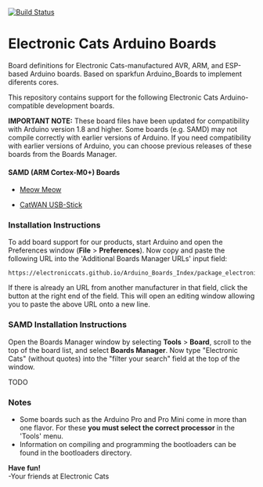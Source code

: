 [![Build Status](https://travis-ci.org/ElectronicCats/Arduino_Boards_Index.svg?branch=gh-pages)](https://travis-ci.org/ElectronicCats/Arduino_Boards_Index) 

# Electronic Cats Arduino Boards

Board definitions for Electronic Cats-manufactured AVR, ARM, and ESP-based Arduino boards.
Based on sparkfun Arduino_Boards to implement diferents cores.

This repository contains support for the following Electronic Cats Arduino-compatible development boards.

**IMPORTANT NOTE:** These board files have been updated for compatibility with Arduino version 1.8 and higher. Some boards (e.g. SAMD) may not compile correctly with earlier versions of Arduino. If you need compatibility with earlier versions of Arduino, you can choose previous releases of these boards from the Boards Manager.


#### SAMD (ARM Cortex-M0+) Boards

* [Meow Meow](https://electroniccats.com/gomeow/)

* [CatWAN USB-Stick](https://www.tindie.com/products/electroniccats/catwan-usb-stick/)


### Installation Instructions

To add board support for our products, start Arduino and open the Preferences window (**File** > **Preferences**). Now copy and paste the following URL into the 'Additional Boards Manager URLs' input field:

	https://electroniccats.github.io/Arduino_Boards_Index/package_electroniccats_index.json


If there is already an URL from another manufacturer in that field, click the button at the right end of the field. This will open an editing window allowing you to paste the above URL onto a new line.


### SAMD Installation Instructions

Open the Boards Manager window by selecting **Tools** > **Board**, scroll to the top of the board list, and select **Boards Manager**. Now type "Electronic Cats" (without quotes) into the "filter your search" field at the top of the window.
 
TODO

### Notes

* Some boards such as the Arduino Pro and Pro Mini come in more than one flavor.  For these **you must select the correct processor** in the 'Tools' menu.
* Information on compiling and programming the bootloaders can be found in the bootloaders directory.

**Have fun!**<br>
\-Your friends at Electronic Cats

